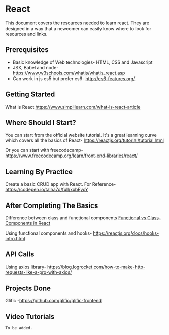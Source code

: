 # React

This document covers the resources needed to learn react.
They are designed in a way that a newcomer can easily know where to look for resources and links.

## Prerequisites

- Basic knowledge of Web technologies- HTML, CSS and Javascript
- JSX, Babel and node- https://www.w3schools.com/whatis/whatis_react.asp
- Can work in js es5 but prefer es6- http://es6-features.org/

## Getting Started

What is React
https://www.simplilearn.com/what-is-react-article

## Where Should I Start?

You can start from the official website tutorial. It's a great learning curve which covers all the basics of React- https://reactjs.org/tutorial/tutorial.html

Or you can start with freecodecamp- https://www.freecodecamp.org/learn/front-end-libraries/react/

## Learning By Practice

Create a basic CRUD app with React.
For Reference- https://codepen.io/talha7o/full/xxbEyoY

## After Completing The Basics

Difference between class and functional components
[Functional vs Class-Components in React](https://medium.com/@Zwenza/functional-vs-class-components-in-react-231e3fbd7108#:~:text=The%20most%20obvious%20one%20difference,which%20returns%20a%20React%20element.)

Using functional components and hooks-
https://reactjs.org/docs/hooks-intro.html

## API Calls

Using axios library-
https://blog.logrocket.com/how-to-make-http-requests-like-a-pro-with-axios/

## Projects Done

Glific -https://github.com/glific/glific-frontend

## Video Tutorials

`To be added.`
